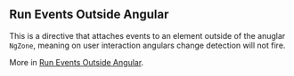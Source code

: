 ## Run Events Outside Angular

This is a directive that attaches events to an element outside of the anuglar `NgZone`, meaning on user interaction angulars change detection will not fire.

More in [Run Events Outside Angular](https://github.com/tibor-mirnic/goto-angular/blob/master/src/app/modules/core-ui/directives/run-events-outside-angular.directive.ts).